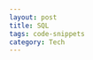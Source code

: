 ```yaml
---
layout: post
title: SQL  
tags: code-snippets 
category: Tech
---
```


<script src="https://gist.github.com/selimslab/5e1447b0b8511fe75a92f99147c9a90f.js"></script>